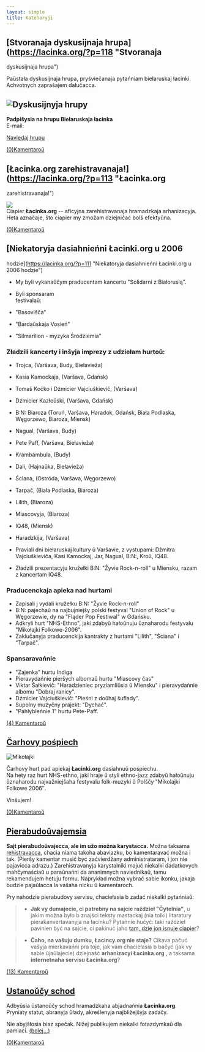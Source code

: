 ```yaml
---
layout: simple
title: Katehoryji
---
```






## [Stvoranaja dyskusijnaja hrupa](https://lacinka.org/?p=118 "Stvoranaja
dyskusijnaja hrupa")

Paŭstała dyskusijnaja hrupa, pryśviečanaja pytańniam biełaruskaj łacinki.
Achvotnych zaprašajem dałučacca.

![Dyskusijnyja hrupy](https://groups.google.com/groups/img/3/groups_bar.gif)  
---  
**Padpišysia na hrupu Biełaruskaja łacinka**  
E-mail:  
  
[Naviedaj hrupu](https://groups.google.com/group/lacinka)  
  
[(0)Kamentaroŭ](https://lacinka.org/?p=118#respond "Kamentary da dopisu
Stvoranaja dyskusijnaja hrupa")

## [Łacinka.org zarehistravanaja!](https://lacinka.org/?p=113 "Łacinka.org
zarehistravanaja!")

![](https://lacinka.org/wp-content/uploads/2006/07/lahatyp.png)  
Ciapier **Łacinka.org** -- aficyjna zarehistravanaja hramadzkaja arhanizacyja.
Heta aznačaje, što ciapier my zmožam dziejničać bolš efektyŭna.

[(0)Kamentaroŭ](https://lacinka.org/?p=113#respond "Kamentary da dopisu
Łacinka.org zarehistravanaja!")

## [Niekatoryja dasiahnieńni Łacinki.org u 2006
hodzie](https://lacinka.org/?p=111 "Niekatoryja dasiahnieńni Łacinki.org u 2006
hodzie")

  * My byli vykanaŭčym praducentam kancertu "Solidarni z Białorusią".
  * Byli sponsaram  
festivalaŭ:

  * "Basovišča"
  * "Bardaŭskaja Vosień"
  * "Silmarilion - myzyka Śródziemia"

### Zładzili kancerty i inšyja imprezy z udziełam hurtoŭ:

  * Trojca, (Varšava, Budy, Biełavieža)
  * Kasia Kamockaja, (Varšava, Gdańsk)
  * Tomaš Kočko i Dźmicier Vajciuškievič, (Varšava)
  * Dźmicier Kazłoŭski, (Varšava, Gdańsk)
  * B:N: Biaroza (Toruń, Varšava, Haradok, Gdańsk, Biała Podlaska, Węgorzewo, Biaroza, Miensk)
  * Nagual, (Varšava, Budy)
  * Pete Paff, (Varšava, Biełavieža)
  * Krambambula, (Budy)
  * Dali, (Hajnaŭka, Biełavieža)
  * Ściana, (Ostróda, Varšava, Węgorzewo)
  * Tarpač, (Biała Podlaska, Biaroza)
  * Lilith, (Biaroza)
  * Miascovyja, (Biaroza)
  * IQ48, (Miensk)
  * Haradzkija, (Varšava)

  * Praviali dni biełaruskaj kultury ŭ Varšavie, z vystupami: Dźmitra Vajciuškieviča, Kasi Kamockaj, Jar, Nagual, B:N:, Kroŭ, IQ48.

  * Zładzili prezentacyju kružełki B:N: "Žyvie Rock-n-roll" u Miensku, razam z kancertam IQ48.

### Praducenckaja apieka nad hurtami

  * Zapisali j vydali kružełku B:N: "Žyvie Rock-n-roll"
  * B:N: pajechaŭ na najbujniejšy polski festyval "Union of Rock" u Węgorzewie, dy na "Fląder Pop Festiwal" w Gdańsku.
  * Adkryli hurt "NHS-Ethno", jaki zdabyŭ hałoŭnuju ŭznaharodu festyvalu "Mikołajki Folkowe-2006".
  * Zaklučanyja praducenckija kantrakty z hurtami "Lilith", "Ściana" i "Tarpač".

### Spansaravańnie

  * "Zajenka" hurtu Indiga
  * Pieravydańnie pieršych albomaŭ hurtu "Miascovy čas"
  * Viktar Šałkievič: "Haradzieniec pryziamliŭsia ŭ Miensku" i pieravydańnie albomu "Dobraj ranicy".
  * Dźmicier Vajciuškievič: "Pieśni z doŭhaj šuflady".
  * Supolny muzyčny prajekt: "Dychać".
  * "Pahłybleńnie 1" hurtu Pete-Paff.

[(4) Kamentaroŭ](https://lacinka.org/?p=111#comments "Kamentary da dopisu
Niekatoryja dasiahnieńni Łacinki.org u 2006 hodzie")

## [Čarhovy pośpiech](https://lacinka.org/?p=110 "Čarhovy pośpiech")

![Mikołajki](https://lacinka.org/images/padziei/mikolajki2006.jpg)

Čarhovy hurt pad apiekaj **Łacinki.org** dasiahnuŭ pośpiechu.  
Na hety raz hurt NHS-ethno, jaki hraje ŭ styli ethno-jazz zdabyŭ hałoŭnuju
ŭznaharodu najvažniejšaha festyvalu folk-muzyki ŭ Polščy "Mikolajki Folkowe
2006″.

Vinšujem!

[(0)Kamentaroŭ](https://lacinka.org/?p=110#respond "Kamentary da dopisu Čarhovy
pośpiech")

## [Pierabudoŭvajemsia](https://lacinka.org/?p=33 "Pierabudoŭvajemsia")

**Sajt pierabudoŭvajecca, ale im užo možna karystacca.** Možna taksama
[rehistravacca](https://lacinka.org/wp-register.php), chacia niama takoha
abaviazku, bo kamentaravać možna i tak. (Pieršy kamentar musić być
zaćvierdžany administrataram, i jon nie pajavicca adrazu.) Zarehistravanyja
karystalniki majuć niekalki dadatkovych mahčymaściaŭ u paraŭnańni da
ananimnych naviednikaŭ, tamu rekamendujem hetuju formu. Naprykład možna vybrać
sabie ikonku, jakaja budzie pajaŭlacca la vašaha nicku ŭ kamentaroch.

Pry nahodzie pierabudovy servisu, chaciełasia b zadać niekalki pytańniaŭ:

>   * **Jak vy dumajecie, ci patrebny na sajcie raździeł "Čytelnia"**, u jakim
> možna było b znajści teksty mastackaj (nia tolki) litaratury
> pierakanvertavanyja na łacinku? Pytańnie hučyć: taki raździeł pavinien być
> na sajcie, ci pakinuć jaho [tam, dzie jon isnuje
> ciapier](https://my.opera.com/litaratura/)?
>

>   * **Čaho, na vašuju dumku, Łacincy.org nie staje?** Cikava pačuć vašyja
> mierkavańni pra toje, jak vam chaciełasia b bačyć (jak vy sabie ŭjaŭlajecie)
> dziejnaść **arhanizacyi Łacinka.org** , a taksama **internetnaha servisu
> Łacinka.org**?
>

[(13) Kamentaroŭ](https://lacinka.org/?p=33#comments "Kamentary da dopisu
Pierabudoŭvajemsia")

## [Ustanoŭčy schod](https://lacinka.org/?p=43 "Ustanoŭčy schod")

Adbyŭsia ŭstanoŭčy schod hramadzkaha abjadnańnia **Łacinka.org**.  
Pryniaty statut, abranyja ŭłady, akreślenyja najbližejšyja zadačy.

Nie abyjšłosia biaz spečak. Nižej publikujem niekalki fotazdymkaŭ dla pamiaci.
[(bolej…)](https://lacinka.org/?p=43#more-43)

[(0)Kamentaroŭ](https://lacinka.org/?p=43#respond "Kamentary da dopisu
Ustanoŭčy schod")







 





